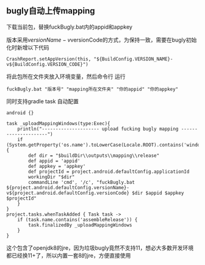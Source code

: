 ## bugly自动上传mapping 

下载当前包，替换fuckBugly.bat内的appid和appkey

版本采用$versionName-v$versionCode的方式，为保持一致，需要在bugly初始化时新增以下代码
```
CrashReport.setAppVersion(this, "${BuildConfig.VERSION_NAME}-v${BuildConfig.VERSION_CODE}")
```

将此包所在文件夹放入环境变量，然后命令行 运行 
```
fuckBugly.bat "版本号" "mapping所在文件夹" "你的appid" "你的appkey"
```

同时支持gradle task 自动配置
```
android {}

task _uploadMappingWindows(type:Exec){
    println("--------------------- upload fucking bugly mapping ---------------------")
    if (System.getProperty('os.name').toLowerCase(Locale.ROOT).contains('windows')) {
        def dir = "$buildDir\\outputs\\mapping\\release"
        def appid = 'appid'
        def appkey = 'appkey'
        def projectId = project.android.defaultConfig.applicationId
        workingDir "$dir"
        commandLine 'cmd', '/c', "fuckBugly.bat ${project.android.defaultConfig.versionName}-v${project.android.defaultConfig.versionCode} $dir $appid $appkey $projectId"
    }
}
project.tasks.whenTaskAdded { Task task ->
    if (task.name.contains('assembleRelease')) {
        task.finalizedBy _uploadMappingWindows
    }
}

```

这个包含了openjdk8的jre，因为垃圾bugly竟然不支持11，想必大多数开发环境都已经换11+了，所以内置一套8的jre，方便直接使用
